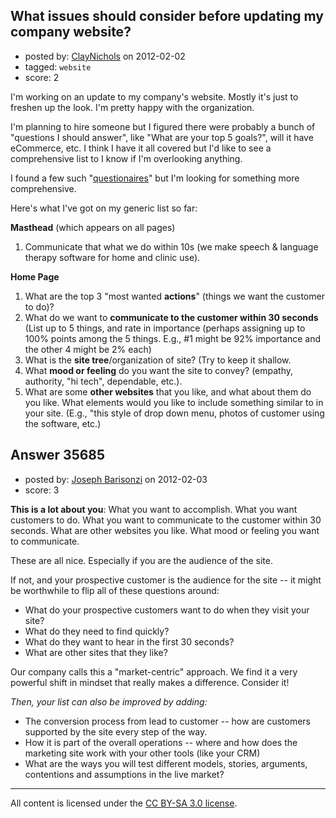 ## What issues should consider before updating my company website?

- posted by: [ClayNichols](https://stackexchange.com/users/-1/3534-claynichols) on 2012-02-02
- tagged: `website`
- score: 2

I'm working on an update to my company's website. Mostly it's just to freshen up the look. I'm pretty happy with the organization. 

I'm planning to hire someone but I figured there were probably a bunch of "questions I should answer", like "What are your top 5 goals?", will it have eCommerce, etc.  I think I have it all covered but I'd like to see a comprehensive list to I know if I'm overlooking anything.


I found a few such "[questionaires][1]"  but I'm looking for something more comprehensive.


  [1]: http://www.zenfulcreations.com/resources/worksheets/planning_worksheet.htm


Here's what I've got on my generic list so far:

**Masthead** (which appears on all pages)

  1. Communicate that what we do within 10s  (we make speech & language therapy software for home and clinic use).

**Home Page**

  1.  What are the top 3 "most wanted **actions**" (things we want the customer to do)?
  2.  What do we want to **communicate to the customer within 30 seconds** (List up to 5 things, and rate in importance (perhaps assigning up to 100% points among the 5 things. E.g., #1 might be 92% importance and the other 4 might be 2% each)
  3. What is the **site tree**/organization of site? (Try to keep it shallow.
  4. What **mood or feeling** do you want the site to convey?  (empathy, authority, "hi tech", dependable, etc.).  
  5. What are some **other websites** that you like, and what about them do you like. What elements would you like to include something similar to in your site. (E.g., "this style of drop down menu, photos of customer using the software, etc.)


## Answer 35685

- posted by: [Joseph Barisonzi](https://stackexchange.com/users/-1/8791-joseph-barisonzi) on 2012-02-03
- score: 3

**This is a lot about you**: What you want to accomplish. What you want customers to do. What you want to communicate to the customer within 30 seconds. What are other websites you like. What mood or feeling you want to communicate. 

These are all nice. Especially if you are the audience of the site.

If not, and your prospective customer is the audience for the site -- it might be worthwhile to flip all of these questions around:

 - What do your prospective customers want to do when they visit your
   site?
 - What do they need to find quickly?
 - What do they want to hear in the first 30 seconds?
 - What are other sites that they like?

Our company calls this a "market-centric" approach. We find it a very powerful shift in mindset that really makes a difference. Consider it! 

*Then, your list can also be improved by adding:* 

 - The conversion process from lead to customer -- how are customers supported by the site every step of the way.
 - How it is part of the overall operations -- where and how does the marketing site work with your other tools (like your CRM)
 - What are the ways you will test different models, stories, arguments, contentions and assumptions in the live market?



---

All content is licensed under the [CC BY-SA 3.0 license](https://creativecommons.org/licenses/by-sa/3.0/).
